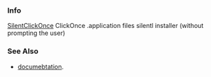 ### Info

[SilentClickOnce](https://github.com/PaaaulZ/SilentClickOnce) ClickOnce .application files silentl installer (without prompting the user)

### See Also
* [documebtation](https://docs.microsoft.com/en-us/visualstudio/deployment/walkthrough-creating-a-custom-installer-for-a-clickonce-application?view=vs-2019).

